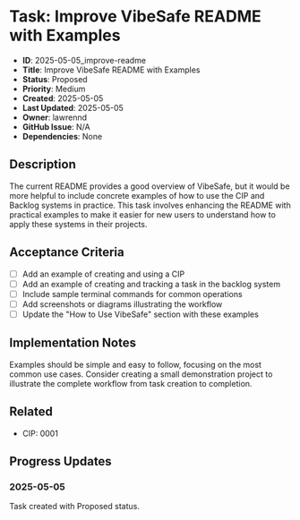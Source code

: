 # Task: Improve VibeSafe README with Examples

- **ID**: 2025-05-05_improve-readme
- **Title**: Improve VibeSafe README with Examples
- **Status**: Proposed
- **Priority**: Medium
- **Created**: 2025-05-05
- **Last Updated**: 2025-05-05
- **Owner**: lawrennd
- **GitHub Issue**: N/A
- **Dependencies**: None

## Description

The current README provides a good overview of VibeSafe, but it would be more helpful to include concrete examples of how to use the CIP and Backlog systems in practice. This task involves enhancing the README with practical examples to make it easier for new users to understand how to apply these systems in their projects.

## Acceptance Criteria

- [ ] Add an example of creating and using a CIP
- [ ] Add an example of creating and tracking a task in the backlog system
- [ ] Include sample terminal commands for common operations
- [ ] Add screenshots or diagrams illustrating the workflow
- [ ] Update the "How to Use VibeSafe" section with these examples

## Implementation Notes

Examples should be simple and easy to follow, focusing on the most common use cases. Consider creating a small demonstration project to illustrate the complete workflow from task creation to completion.

## Related

- CIP: 0001

## Progress Updates

### 2025-05-05

Task created with Proposed status. 
